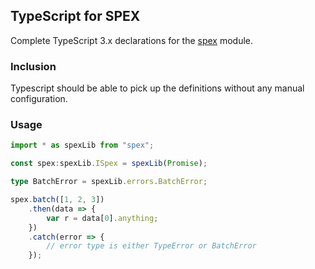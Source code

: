 ## TypeScript for SPEX

Complete TypeScript 3.x declarations for the [spex] module.

### Inclusion

Typescript should be able to pick up the definitions without any manual configuration.

### Usage

```ts
import * as spexLib from "spex";

const spex:spexLib.ISpex = spexLib(Promise);

type BatchError = spexLib.errors.BatchError;

spex.batch([1, 2, 3])
    .then(data => {
        var r = data[0].anything;
    })
    .catch(error => {
        // error type is either TypeError or BatchError
    });
```

[spex]:https://github.com/vitaly-t/spex
